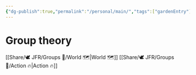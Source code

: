 ```yaml
---
{"dg-publish":true,"permalink":"/personal/main/","tags":["gardenEntry"]}
---
```



# Group theory

[[Share/🕊️ JFR/Groups 💫/World 🗺️\|World 🗺️]]
[[Share/🕊️ JFR/Groups 💫/Action 🔥\|Action 🔥]]
